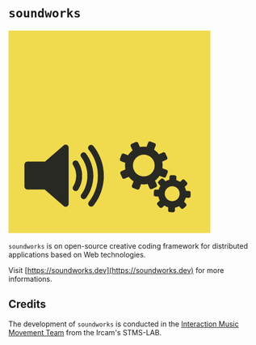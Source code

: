 # `soundworks`

<!-- ![architecture-overview](./assets/high-level-architecture.png) -->
![logo](./assets/logo-400x400.png)

`soundworks` is on open-source creative coding framework for distributed applications based on Web technologies.

Visit [https://soundworks.dev](https://soundworks.dev) for more informations.

## Credits

The development of `soundworks` is conducted in the [Interaction Music Movement Team](https://www.stms-lab.fr/team/interaction-son-musique-mouvement/) from the Ircam's STMS-LAB.


